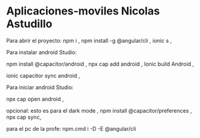 # Aplicaciones-moviles Nicolas Astudillo
Para abrir el proyecto:
npm i ,
npm install -g @angular/cli ,
ionic s ,


Para instalar android Studio:

npm install @capacitor/android ,
npx cap add android ,
Ionic build Android ,

ionic capacitor sync android ,

Para iniciar android Studio:

npx cap open android ,


opcional:
esto es para el dark mode ,
npm install @capacitor/preferences ,
npx cap sync,


para el pc de la profe:
npm.cmd i -D -E @angular/cli
